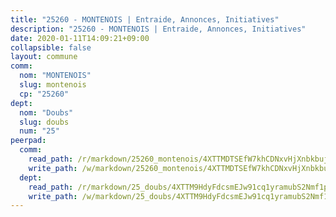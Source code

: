 ```yaml
---
title: "25260 - MONTENOIS | Entraide, Annonces, Initiatives"
description: "25260 - MONTENOIS | Entraide, Annonces, Initiatives"
date: 2020-01-11T14:09:21+09:00
collapsible: false
layout: commune
comm:
  nom: "MONTENOIS"
  slug: montenois
  cp: "25260"
dept:
  nom: "Doubs"
  slug: doubs
  num: "25"
peerpad:
  comm:
    read_path: /r/markdown/25260_montenois/4XTTMDTSEfW7khCDNxvHjXnbkbujJvw1yBTaTurjAj6EnWjYi
    write_path: /w/markdown/25260_montenois/4XTTMDTSEfW7khCDNxvHjXnbkbujJvw1yBTaTurjAj6EnWjYi-K3TgUSM3rsV7yNKxBDvnweTjRxD7uN7iPtqroFVbzF34sRYhHZpy4uubWcnJeCA4bDnQnAu9UF7JJaZ7kNxc5d4Monaa3pdhSJTMYNsiP2wTK4dFVUPwN2tpDCL7c4mc97gRKb4i
  dept:
    read_path: /r/markdown/25_doubs/4XTTM9HdyFdcsmEJw91cq1yramubS2Nmf1ps2s84xcMxY74Zv
    write_path: /w/markdown/25_doubs/4XTTM9HdyFdcsmEJw91cq1yramubS2Nmf1ps2s84xcMxY74Zv-K3TgURza6A4QY75MscA2g52nUX9tjMQaHW9mgBSgyRKNNp3M6gkaXA9iDDtpbSx22mTSZbQLYS1izbwsznz8e9u5BERCmGKxZ379xV2nAaDe1bGyxrjytc7G1EcbGtknRFYQ1Lxp
---
```


